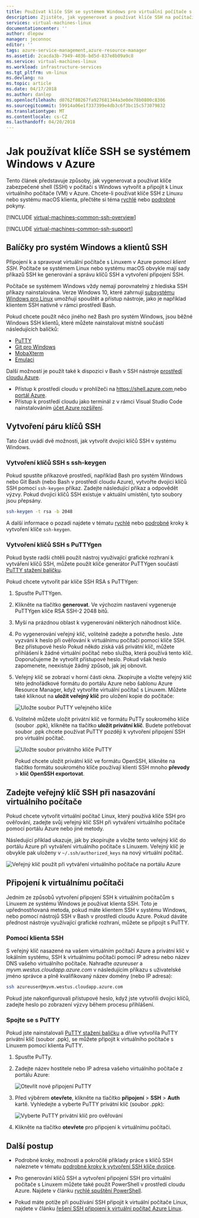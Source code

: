 ```yaml
---
title: Používat klíče SSH se systémem Windows pro virtuální počítače s Linuxem | Microsoft Docs
description: Zjistěte, jak vygenerovat a používat klíče SSH na počítači se systémem Windows pro připojení k virtuální počítač s Linuxem v Azure.
services: virtual-machines-linux
documentationcenter: ''
author: dlepow
manager: jeconnoc
editor: ''
tags: azure-service-management,azure-resource-manager
ms.assetid: 2cacda3b-7949-4036-bd5d-837e8b09a9c8
ms.service: virtual-machines-linux
ms.workload: infrastructure-services
ms.tgt_pltfrm: vm-linux
ms.devlang: na
ms.topic: article
ms.date: 04/17/2018
ms.author: danlep
ms.openlocfilehash: d0762f80267fa927681344a3e0de78b0800c8306
ms.sourcegitcommit: 59914a06e1f337399e4db3c6f3bc15c573079832
ms.translationtype: MT
ms.contentlocale: cs-CZ
ms.lasthandoff: 04/20/2018
---
```

# <a name="how-to-use-ssh-keys-with-windows-on-azure"></a>Jak používat klíče SSH se systémem Windows v Azure

Tento článek představuje způsoby, jak vygenerovat a používat klíče zabezpečené shell (SSH) v počítači s Windows vytvořit a připojit k Linux virtuálního počítače (VM) v Azure. Chcete-li používat klíče SSH z Linuxu nebo systému macOS klienta, přečtěte si téma [rychlé](mac-create-ssh-keys.md) nebo [podrobné](create-ssh-keys-detailed.md) pokyny.

[!INCLUDE [virtual-machines-common-ssh-overview](../../../includes/virtual-machines-common-ssh-overview.md)]

[!INCLUDE [virtual-machines-common-ssh-support](../../../includes/virtual-machines-common-ssh-support.md)]

## <a name="windows-packages-and-ssh-clients"></a>Balíčky pro systém Windows a klientů SSH
Připojení k a spravovat virtuální počítače s Linuxem v Azure pomocí *klient SSH*. Počítače se systémem Linux nebo systému macOS obvykle mají sady příkazů SSH ke generování a správu klíčů SSH a vytvoření připojení SSH. 

Počítače se systémem Windows vždy nemají porovnatelný z hlediska SSH příkazy nainstalována. Verze Windows 10, které zahrnují [subsystému Windows pro Linux](https://docs.microsoft.com/windows/wsl/about) umožňují spouštět a přístup nástroje, jako je například klientem SSH nativně v rámci prostředí Bash. 

Pokud chcete použít něco jiného než Bash pro systém Windows, jsou běžné Windows SSH klientů, které můžete nainstalovat místně součástí následujících balíčků:

* [PuTTY](http://www.chiark.greenend.org.uk/~sgtatham/putty/)
* [Git pro Windows](https://git-for-windows.github.io/)
* [MobaXterm](http://mobaxterm.mobatek.net/)
* [Emulaci](https://cygwin.com/)

Další možností je použít také k dispozici v Bash v SSH nástroje [prostředí cloudu Azure](../../cloud-shell/overview.md). 

* Přístup k prostředí cloudu v prohlížeči na [ https://shell.azure.com ](https://shell.azure.com) nebo [portál Azure](https://portal.azure.com). 
* Přístup k prostředí cloudu jako terminál z v rámci Visual Studio Code nainstalováním [účet Azure rozšíření](https://marketplace.visualstudio.com/items?itemName=ms-vscode.azure-account).

## <a name="create-an-ssh-key-pair"></a>Vytvoření páru klíčů SSH
Tato část uvádí dvě možnosti, jak vytvořit dvojici klíčů SSH v systému Windows.

### <a name="create-ssh-keys-with-ssh-keygen"></a>Vytvoření klíčů SSH s ssh-keygen

Pokud spustíte příkazové prostředí, například Bash pro systém Windows nebo Git Bash (nebo Bash v prostředí cloudu Azure), vytvořte dvojici klíčů SSH pomocí `ssh-keygen` příkaz. Zadejte následující příkaz a odpovědět výzvy. Pokud dvojici klíčů SSH existuje v aktuální umístění, tyto soubory jsou přepsány. 

```bash
ssh-keygen -t rsa -b 2048
```

A další informace o pozadí najdete v tématu [rychlé](mac-create-ssh-keys.md) nebo [podrobné](create-ssh-keys-detailed.md) kroky k vytvoření klíče `ssh-keygen`.

### <a name="create-ssh-keys-with-puttygen"></a>Vytvoření klíčů SSH s PuTTYgen

Pokud byste radši chtěli použít nástroj využívající grafické rozhraní k vytváření klíčů SSH, můžete použít klíče generátor PuTTYgen součástí [PuTTY stažení balíčku](http://www.chiark.greenend.org.uk/~sgtatham/putty/download.html). 

Pokud chcete vytvořit pár klíče SSH RSA s PuTTYgen:

1. Spusťte PuTTYgen.

2. Klikněte na tlačítko **generovat**. Ve výchozím nastavení vygeneruje PuTTYgen klíče RSA SSH-2 2048 bitů.

4. Myší na prázdnou oblast k vygenerování některých náhodnost klíče.

5. Po vygenerování veřejný klíč, volitelně zadejte a potvrďte heslo. Jste vyzváni k heslo při ověřování k virtuálnímu počítači pomocí klíče SSH. Bez přístupové heslo Pokud někdo získá váš privátní klíč, můžete přihlášení k žádné virtuální počítač nebo služba, která používá tento klíč. Doporučujeme že vytvořit přístupové heslo. Pokud však heslo zapomenete, neexistuje žádný způsob, jak jej obnovit.

6. Veřejný klíč se zobrazí v horní části okna. Zkopírujte a vložte veřejný klíč této jednořádkové formátu do portálu Azure nebo šablonu Azure Resource Manager, když vytvoříte virtuální počítač s Linuxem. Můžete také kliknout na **uložit veřejný klíč** pro uložení kopie do počítače:

    ![Uložte soubor PuTTY veřejného klíče](./media/ssh-from-windows/save-public-key.png)

7. Volitelně můžete uložit privátní klíč ve formátu PuTTy soukromého klíče (soubor .ppk), klikněte na tlačítko **uložit privátní klíč**. Budete potřebovat soubor .ppk chcete používat PuTTY později k vytvoření připojení SSH pro virtuální počítač.

    ![Uložte soubor privátního klíče PuTTY](./media/ssh-from-windows/save-ppk-file.png)

    Pokud chcete uložit privátní klíč ve formátu OpenSSH, klikněte na tlačítko formátu soukromého klíče používají klienti SSH mnoho **převody** > **klíč OpenSSH exportovat**.

## <a name="provide-ssh-public-key-when-deploying-a-vm"></a>Zadejte veřejný klíč SSH při nasazování virtuálního počítače

Pokud chcete vytvořit virtuální počítač Linux, který používá klíče SSH pro ověřování, zadejte svůj veřejný klíč SSH při vytváření virtuálního počítače pomocí portálu Azure nebo jiné metody.

Následující příklad ukazuje, jak by zkopírujte a vložte tento veřejný klíč do portálu Azure při vytváření virtuálního počítače s Linuxem. Veřejný klíč je obvykle pak uloženy v `~/.ssh/authorized_keys` na nový virtuální počítač.

   ![Veřejný klíč použít při vytváření virtuálního počítače na portálu Azure](./media/ssh-from-windows/use-public-key-azure-portal.png)


## <a name="connect-to-your-vm"></a>Připojení k virtuálnímu počítači

Jedním ze způsobů vytvoření připojení SSH k virtuálním počítačům s Linuxem ze systému Windows je používat klienta SSH. Toto je upřednostňovaná metoda, pokud máte klientem SSH v systému Windows, nebo pomocí nástrojů SSH v Bash v prostředí cloudu Azure. Pokud dáváte přednost nástroje využívající grafické rozhraní, můžete se připojit s PuTTY.  

### <a name="use-an-ssh-client"></a>Pomocí klienta SSH
S veřejný klíč nasazené na vašem virtuálním počítači Azure a privátní klíč v lokálním systému, SSH k virtuálnímu počítači pomocí IP adresu nebo název DNS vašeho virtuálního počítače. Nahraďte *azureuser* a *myvm.westus.cloudapp.azure.com* v následujícím příkazu s uživatelské jméno správce a plně kvalifikovaný název domény (nebo IP adresa):

```bash
ssh azureuser@myvm.westus.cloudapp.azure.com
```

Pokud jste nakonfigurovali přístupové heslo, když jste vytvořili dvojici klíčů, zadejte heslo po zobrazení výzvy během procesu přihlášení.

### <a name="connect-with-putty"></a>Spojte se s PuTTY

Pokud jste nainstalovali [PuTTY stažení balíčku](http://www.chiark.greenend.org.uk/~sgtatham/putty/download.html) a dříve vytvořila PuTTY privátní klíč (soubor .ppk), se můžete připojit k virtuálního počítače s Linuxem pomocí klienta PuTTY.

1. Spusťte PuTTy.

2. Zadejte název hostitele nebo IP adresa vašeho virtuálního počítače z portálu Azure:

    ![Otevřít nové připojení PuTTY](./media/ssh-from-windows/putty-new-connection.png)

3. Před výběrem **otevřete**, klikněte na tlačítko **připojení** > **SSH** > **Auth** kartě. Vyhledejte a vyberte PuTTY privátní klíč (soubor .ppk):

    ![Vyberte PuTTY privátní klíč pro ověřování](./media/ssh-from-windows/putty-auth-dialog.png)

4. Klikněte na tlačítko **otevřete** pro připojení k virtuálnímu počítači.

## <a name="next-steps"></a>Další postup

* Podrobné kroky, možnosti a pokročilé příklady práce s klíčů SSH naleznete v tématu [podrobné kroky k vytvoření SSH klíče dvojice](create-ssh-keys-detailed.md).

* Pro generování klíčů SSH a vytvoření připojení SSH pro virtuální počítače s Linuxem můžete také použít PowerShell v prostředí cloudu Azure. Najdete v článku [rychlé spuštění PowerShell](../../cloud-shell/quickstart-powershell.md#ssh).

* Pokud máte potíže při používání SSH připojit k virtuální počítače Linux, najdete v článku [řešení SSH připojení k virtuální počítač Azure Linux](troubleshoot-ssh-connection.md?toc=%2fazure%2fvirtual-machines%2flinux%2ftoc.json).
